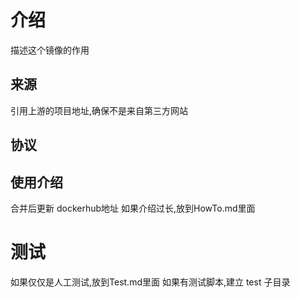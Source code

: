 # 介绍

描述这个镜像的作用

## 来源
引用上游的项目地址,确保不是来自第三方网站

## 协议


## 使用介绍
合并后更新 dockerhub地址 
如果介绍过长,放到HowTo.md里面


# 测试
如果仅仅是人工测试,放到Test.md里面 
如果有测试脚本,建立  test 子目录

